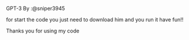 GPT-3 By :@sniper3945

for start the code you just need to download him and you run it have fun!!

Thanks you for using my code